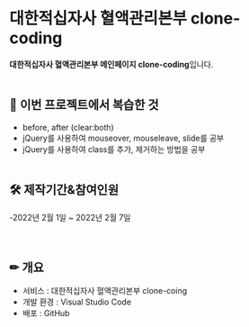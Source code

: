 # 대한적십자사 혈액관리본부 clone-coding

**대한적십자사 혈액관리본부 메인페이지 clone-coding**입니다.
<br><br>

## 📖 이번 프로젝트에서 복습한 것
- before, after (clear:both)
- jQuery를 사용하여 mouseover, mouseleave, slide를 공부
- jQuery를 사용하여 class를 추가, 제거하는 방법을 공부
<br><br>

## 🛠 제작기간&참여인원
-2022년 2월 1일 ~ 2022년 2월 7일  
<br><br>

## ✏ 개요
- 서비스 : 대한적십자사 혈액관리본부 clone-coing
- 개발 환경 : Visual Studio Code
- 배포 : GitHub
